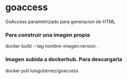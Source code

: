 # goaccess
GoAccess parametrizado para generacion de HTML

### Para construir una imagen propia

docker build --tag nombre-imagen:version .


### Imagen subida a dockerhub. Para descargarla

docker pull luisgutierrez/goaccess
